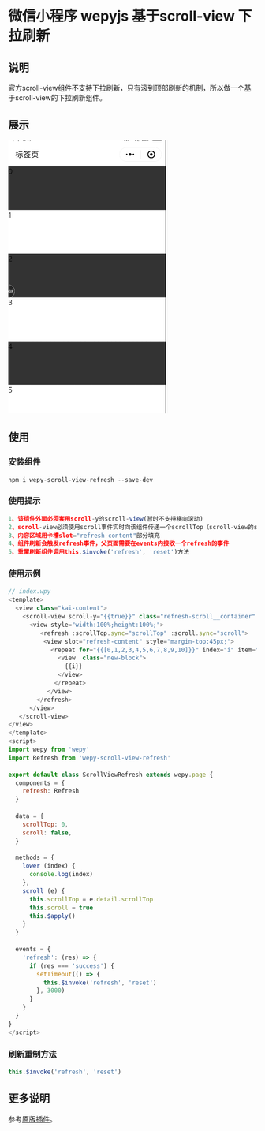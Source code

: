 # 微信小程序 wepyjs 基于scroll-view 下拉刷新


## 说明
官方scroll-view组件不支持下拉刷新，只有滚到顶部刷新的机制，所以做一个基于scroll-view的下拉刷新组件。

## 展示
![Android](./screenshot/1.gif)
## 使用

### 安装组件
```
npm i wepy-scroll-view-refresh --save-dev
```

### 使用提示
```javascript
1、该组件外面必须套用scroll-y的scroll-view(暂时不支持横向滚动)
2、scroll-view必须使用scroll事件实时向该组件传递一个scrollTop（scroll-view的scrollTop）参数
3、内容区域用卡槽slot="refresh-content"部分填充
4、组件刷新会触发refresh事件，父页面需要在events内接收一个refresh的事件
5、重置刷新组件调用this.$invoke('refresh', 'reset')方法
```

### 使用示例
```javascript
// index.wpy
<template>
  <view class="kai-content">
    <scroll-view scroll-y="{{true}}" class="refresh-scroll__container" scroll-with-animation="{{true}}" bindscrolltolower="lower" style="width: 100vw;height:100vh;" catchscroll="scroll">
      <view style="width:100%;height:100%;">
         <refresh :scrollTop.sync="scrollTop" :scroll.sync="scroll">
          <view slot="refresh-content" style="margin-top:45px;">
            <repeat for="{{[0,1,2,3,4,5,6,7,8,9,10]}}" index="i" item="item" key="new-{{i}}">
              <view  class="new-block">
                {{i}}
              </view>
             </repeat>
           </view>
        </refresh>
      </view>
   </scroll-view>
</view>
</template>
<script>
import wepy from 'wepy'
import Refresh from 'wepy-scroll-view-refresh'

export default class ScrollViewRefresh extends wepy.page {
  components = {
    refresh: Refresh
  }

  data = {
    scrollTop: 0,
    scroll: false,
  }

  methods = {
    lower (index) {
      console.log(index)
    },
    scroll (e) {
      this.scrollTop = e.detail.scrollTop
      this.scroll = true
      this.$apply()
    }
  }

  events = {
    'refresh': (res) => {
      if (res === 'success') {
        setTimeout(() => {
          this.$invoke('refresh', 'reset')
        }, 3000)
      }
    }
  }
}
</script>
```


### 刷新重制方法
```javascript
this.$invoke('refresh', 'reset')
```

## 更多说明
参考[原版插件](https://github.com/Chaunjie/weapp-scroll-view-refresh)。